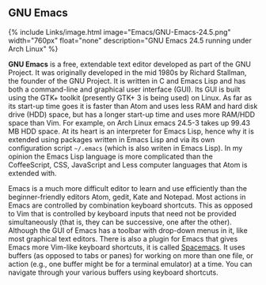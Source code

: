 
## GNU Emacs
{% include Links/image.html image="Emacs/GNU-Emacs-24.5.png" width="760px" float="none" description="GNU Emacs 24.5 running under Arch Linux" %}

**GNU Emacs** is a free, extendable text editor developed as part of the GNU Project. It was originally developed in the mid 1980s by Richard Stallman, the founder of the GNU Project. It is written in C and Emacs Lisp and has both a command-line and graphical user interface (GUI). Its GUI is built using the GTK+ toolkit (presently GTK+ 3 is being used) on Linux. As far as its start-up time goes it is faster than Atom and uses less RAM and hard disk drive (HDD) space, but has a longer start-up time and uses more RAM/HDD space than Vim. For example, on Arch Linux emacs 24.5-3 takes up 99.43 MB HDD space. At its heart is an interpreter for Emacs Lisp, hence why it is extended using packages written in Emacs Lisp and via its own configuration script `~/.emacs` (which is also writen in Emacs Lisp). In my opinion the Emacs Lisp language is more complicated than the CoffeeScript, CSS, JavaScript and Less computer languages that Atom is extended with.

Emacs is a much more difficult editor to learn and use efficiently than the beginner-friendly editors Atom, gedit, Kate and Notepad. Most actions in Emacs are controlled by combination keyboard shortcuts. This as opposed to Vim that is controlled by keyboard inputs that need not be provided simultaneously (that is, they can be successive, one after the other). Although the GUI of Emacs has a toolbar with drop-down menus in it, like most graphical text editors. There is also a plugin for Emacs that gives Emacs more Vim-like keyboard shortcuts, it is called [Spacemacs](http://spacemacs.org/). It uses buffers (as opposed to tabs or panes) for working on more than one file, or action (e.g., one buffer might be for a terminal emulator) at a time. You can navigate through your various buffers using keyboard shortcuts.

